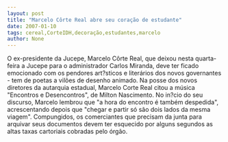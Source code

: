 ```yaml
---
layout: post
title: "Marcelo Côrte Real abre seu coração de estudante"
date: 2007-01-10
tags: cereal,CorteIDH,decoração,estudantes,marcelo
author: None
---
```

O ex-presidente da Jucepe, Marcelo Côrte Real, que deixou nesta quarta-feira a Jucepe para o administrador Carlos Miranda, deve ter ficado emocionado com os pendores art?sticos e literários dos novos governantes - tem de poetas a vilões de desenho animado. 
Na posse dos novos diretores da autarquia estadual, Marcelo Corte Real citou a música \"Encontros e Desencontros\", de Milton Nascimento.
No in?cio do seu discurso, Marcelo lembrou que \"a hora do encontro é também despedida\", acrescentando depois que \"chegar e partir só são dois lados da mesma viagem\". 
Compungidos, os comerciantes que precisam da junta para arquivar seus documentos devem ter esquecido por alguns segundos as altas taxas cartoriais cobradas pelo órgão. 